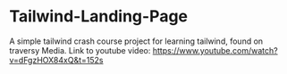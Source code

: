 # Tailwind-Landing-Page

A simple tailwind crash course project for learning tailwind, found on traversy Media. 
Link to youtube video: https://www.youtube.com/watch?v=dFgzHOX84xQ&t=152s